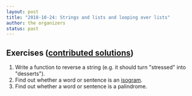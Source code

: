 ```yaml
---
layout: post
title: "2018-10-24: Strings and lists and looping over lists"
author: the organizers
status: past
---
```


## Exercises ([contributed solutions](https://github.com/uit-no/python-open-mike/tree/gh-pages/solutions/1))

1. Write a function to reverse a string (e.g. it should turn "stressed" into "desserts").
2. Find out whether a word or sentence is an [isogram](https://en.wikipedia.org/wiki/Isogram).
3. Find out whether a word or sentence is a palindrome.
